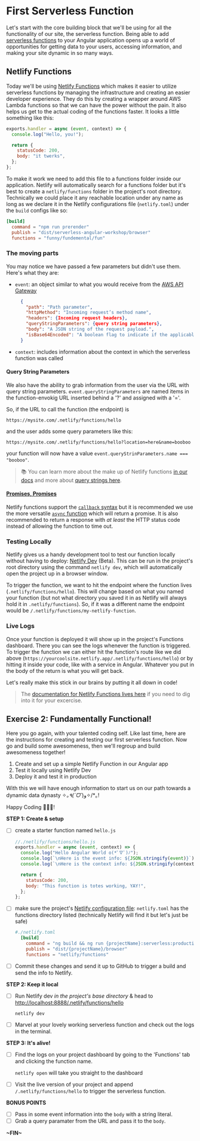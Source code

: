 # First Serverless Function

Let's start with the core building block that we'll be using for all the functionality of our site, the serverless function. Being able to add [serverless functions](https://www.netlify.com/blog/2018/08/06/five-key-benefits-of-going-serverless/#main?utm_source=blog&utm_medium=ng-func-starter-tzm&utm_campaign=devex) to your Angular application opens up a world of opportunities for getting data to your users, accessing information, and making your site dynamic in so many ways.

## Netlify Functions

Today we'll be using [Netlify Functions](https://www.netlify.com/products/functions/?utm_source=blog&utm_medium=ng-func-starter-tzm&utm_campaign=devex) which makes it easier to utilize serverless functions by managing the infrastructure and creating an easier developer experience. They do this by creating a wrapper around AWS Lambda functions so that we can have the power without the pain. It also helps us get to the actual coding of the functions faster. It looks a little something like this:

```js
exports.handler = async (event, context) => {
  console.log("Hello, you!");

  return {
    statusCode: 200,
    body: "it twerks",
  };
};
```

To make it work we need to add this file to a functions folder inside our application. Netlify will automatically search for a functions folder but it's best to create a `netlify/functions` folder in the project's root directory. Technically we could place it any reachable location under any name as long as we declare it in the Netlify configurations file (`netlify.toml`) under the `build` configs like so:

```toml
[build]
  command = "npm run prerender"
  publish = "dist/serverless-angular-workshop/browser"
  functions = "funny/fundemental/fun"
```

### The moving parts

You may notice we have passed a few parameters but didn't use them. Here's what they are:

- `event`: an object similar to what you would receive from the [AWS API Gateway](https://docs.aws.amazon.com/apigateway/latest/developerguide/api-gateway-set-up-simple-proxy.html)

  ```json
    {
      "path": "Path parameter",
      "httpMethod": "Incoming request’s method name",
      "headers": {Incoming request headers},
      "queryStringParameters": {query string parameters},
      "body": "A JSON string of the request payload.",
      "isBase64Encoded": "A boolean flag to indicate if the applicable request payload is Base64-encode"
    }
  ```

- `context`: includes information about the context in which the serverless function was called

#### Query String Parameters

We also have the ability to grab information from the user via the URL with query string parameters. `event.queryStringParameters` are named items in the function-envokig URL inserted behind a '?' and assigned with a '='.

So, if the URL to call the function (the endpoint) is

`https://mysite.com/.netlify/functions/hello`

and the user adds some query parameters like this:

`https://mysite.com/.netlify/functions/hello?location=here&name=booboo`

your function will now have a value `event.queryStrinParameters.name === "booboo"`.

> 📚 You can learn more about the make up of Netlify functions [in our docs](https://docs.netlify.com/functions/build-with-javascript/?utm_source=blog&utm_medium=ng-func-starter-tzm&utm_campaign=devex) and more about [query strings here](https://en.wikipedia.org/wiki/Query_string).

#### [Promises, Promises](https://www.youtube.com/watch?v=H8Q83DPZy6E&ab_channel=exDrBob1)

Netlify functions support the [`callback` syntax](https://community.netlify.com/t/support-guide-how-do-i-write-a-javascript-lambda-function/24106) but it is recommended we use the more versatile [`async` function](https://2ality.com/2016/10/async-function-tips.html) which will return a promise. It is also recommended to return a response with _at least_ the HTTP status code instead of allowing the function to time out.

### Testing Locally

Netlify gives us a handy development tool to test our function locally without having to deploy: [Netlify Dev](https://www.netlify.com/products/dev/?utm_source=blog&utm_medium=ng-func-starter-tzm&utm_campaign=devex) (Beta). This can be run in the project's root directory using the command `netlify dev`, which will automatically open the project up in a browser window.

To trigger the function, we want to hit the endpoint where the function lives (`.netlify/functions/hello`). This will change based on what you named your function (but not what directory you saved it in as Netlify will always hold it in `.netlify/functions`). So, if it was a different name the endpoint would be `/.netlify/functions/my-netlify-function`.

### Live Logs

Once your function is deployed it will show up in the project's Functions dashboard. There you can see the logs whenever the function is triggered. To trigger the function we can either hit the function's route like we did above (`https://yourcoolsite.netlify.app/.netlify/functions/hello`) or by hitting it inside your code, like with a service in Angular. Whatever you put in the body of the return is what you will get back.

Let's really make this stick in our brains by putting it all down in code!

> The [documentation for Netlify Functions lives here]() if you need to dig into it for your excercise.

## Exercise 2: Fundamentally Functional!

Here you go again, with your talented coding self. Like last time, here are the instructions for creating and testing our first serverless function. Now go and build some awesomeness, then we'll regroup and build awesomeness together!

1. Create and set up a simple Netlify Function in our Angular app
2. Test it locally using Netlify Dev
3. Deploy it and test it in production

With this we will have enough information to start us on our path towards a dynamic data dynasty ✧*｡٩(ˊᗜˋ*)و✧/\*｡!

Happy Coding 👩🏻‍💻!

**STEP 1: Create & setup**

- [ ] create a starter function named `hello.js`

  ```js
  //./netlify/functions/hello.js
  exports.handler = async (event, context) => {
    console.log("Hello Angular World o(*ﾟ∇ﾟ)ﾉ");
    console.log(`\nHere is the event info: ${JSON.stringify(event)}`);
    console.log(`\nHere is the context info: ${JSON.stringify(context)}`);

    return {
      statusCode: 200,
      body: "This function is totes working, YAY!",
    };
  };
  ```

- [ ] make sure the project's [Netlify configuration file](https://docs.netlify.com/configure-builds/file-based-configuration/?utm_source=blog&utm_medium=ng-func-starter-tzm&utm_campaign=devex): `netlify.toml` has the functions directory listed (technically Netlify will find it but let's just be safe)

  ```toml
  #./netlify.toml
    [build]
      command = "ng build && ng run {projectName}:serverless:production"
      publish = "dist/{projectName}/browser"
      functions = "netlify/functions"
  ```

- [ ] Commit these changes and send it up to GitHub to trigger a build and send the info to Netlify.

**STEP 2: Keep it local**

- [ ] Run Netlify dev _in the project's base directory_ & head to [http://localhost:8888/.netlify/functions/hello](http://localhost:8888/.netlify/functions/hello)

  `netlify dev`

- [ ] Marvel at your lovely working serverless function and check out the logs in the terminal.

**STEP 3: It's alive!**

- [ ] Find the logs on your project dashboard by going to the 'Functions' tab and clicking the function name.

  `netlify open` will take you straight to the dashboard

- [ ] Visit the live version of your project and append `/.netlify/functions/hello` to trigger the serverless function.

**BONUS POINTS**

- [ ] Pass in some event information into the `body` with a string literal.
- [ ] Grab a query paramater from the URL and pass it to the `body`.

**~FIN~**
